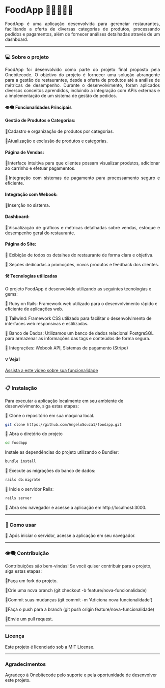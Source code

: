# FoodApp 🍔🍟🍕🌭🍻

<div align="justify">
FoodApp é uma aplicação desenvolvida para gerenciar restaurantes, facilitando a oferta de diversas categorias de produtos, processando pedidos e pagamentos, além de fornecer análises detalhadas através de um dashboard.

---

</div>

### 💻  Sobre o projeto

<div align="justify">
FoodApp foi desenvolvido como parte do projeto final proposto pela Onebitecode. O objetivo do projeto é fornecer uma solução abrangente para a gestão de restaurantes, desde a oferta de produtos até a análise de métricas de desempenho. Durante o desenvolvimento, foram aplicados diversos conceitos aprendidos, incluindo a integração com APIs externas e a implementação de um sistema de gestão de pedidos.


#### 👁️‍🗨️ Funcionalidades Principais

#### Gestão de Produtos e Categorias:

🔹Cadastro e organização de produtos por categorias.

🔹Atualização e exclusão de produtos e categorias.

#### Página de Vendas:

🔹Interface intuitiva para que clientes possam visualizar produtos, adicionar ao carrinho e efetuar pagamentos.

🔹Integração com sistemas de pagamento para processamento seguro e eficiente.

#### Integração com Webook:

🔹Inserção no sistema.

#### Dashboard:

🔹Visualização de gráficos e métricas detalhadas sobre vendas, estoque e desempenho geral do restaurante.

#### Página do Site:

🔹 Exibição de todos os detalhes do restaurante de forma clara e objetiva.

🔹 Seções dedicadas a promoções, novos produtos e feedback dos clientes.
</div>

####  🛠 Tecnologias utilizadas
 O projeto FoodApp é desenvolvido utilizando as seguintes tecnologias e gems:
  
  🔹 Ruby on Rails: Framework web utilizado para o desenvolvimento rápido e eficiente de aplicações web.
  
  🔹 Tailwind: Framework CSS utilizado para facilitar o desenvolvimento de interfaces web responsivas e estilizadas.
  
  🔹 Banco de Dados: Utilizamos um banco de dados relacional PostgreSQL para armazenar as informações das tags e conteúdos de forma segura.
  
  🔹 Integrações: Webook API, Sistemas de pagamento (Stripe)
  
  


#### 💡 Veja!

[Assista a este vídeo sobre sua funcionalidade](https://github.com/AngeloSouza1/food-app/assets/104176076/3b60eb49-6b2c-4659-b585-27d54913c5b1)

---

 ### 📋 Instalação
 Para executar a aplicação localmente em seu ambiente de desenvolvimento, siga estas etapas:

 🔹 Clone o repositório em sua máquina local.

  ```bash
git clone https://github.com/AngeloSouza1/foodapp.git
```
 🔹 Abra o diretório do projeto

  ```bash
cd foodapp
```
 Instale as dependências do projeto utilizando o Bundler:

  ```bash
bundle install
```
 🔹 Execute as migrações do banco de dados:

  ```bash
rails db:migrate
```

 🔹 Inicie o servidor Rails:

  ```bash
rails server
```

 🔹 Abra seu navegador e acesse a aplicação em http://localhost:3000.


---
 ### 🚀 Como usar

🔹 Após iniciar o servidor, acesse a aplicação em seu navegador.

<p>

  ---
  
### 👁️‍🗨️ Contribuição

Contribuições são bem-vindas! Se você quiser contribuir para o projeto, siga estas etapas:

🔹Faça um fork do projeto.

🔹Crie uma nova branch (git checkout -b feature/nova-funcionalidade)

🔹Commit suas mudanças (git commit -m 'Adiciona nova funcionalidade')

🔹Faça o push para a branch (git push origin feature/nova-funcionalidade)

🔹Envie um pull request.

---

### Licença
Este projeto é licenciado sob a MIT License.

---
### Agradecimentos

Agradeço à Onebitecode pelo suporte e pela oportunidade de desenvolver este projeto. 



